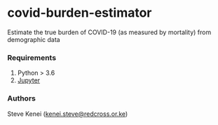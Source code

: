 # covid-burden-estimator
Estimate the true burden of COVID-19 (as measured by mortality) from demographic data

### Requirements
1. Python > 3.6
2. [Jupyter](https://jupyter.org/install)

### Authors
Steve Kenei (kenei.steve@redcross.or.ke)
